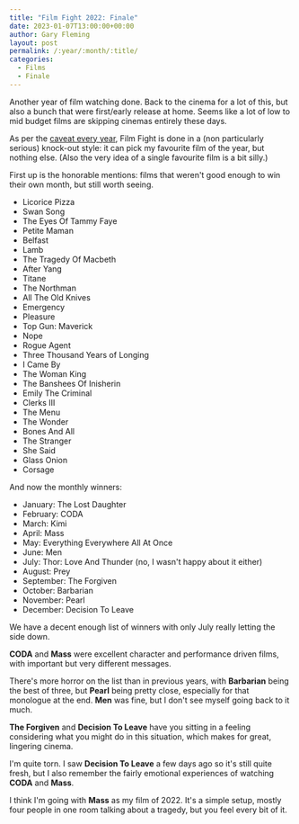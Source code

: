 ```yaml
---
title: "Film Fight 2022: Finale"
date: 2023-01-07T13:00:00+00:00
author: Gary Fleming
layout: post
permalink: /:year/:month/:title/
categories:
  - Films
  - Finale
---
```


Another year of film watching done. Back to the cinema for a lot of this, but also a bunch that were first/early release at home. Seems like a lot of low to mid budget films are skipping cinemas entirely these days.

As per the [caveat every year](hhttps://solitude.vkps.co.uk/2022/01/film-fight-2021-finale/), Film Fight is done in a (non particularly serious) knock-out style: it can pick my favourite film of the year, but nothing else. (Also the very idea of a single favourite film is a bit silly.)

First up is the honorable mentions: films that weren't good enough to win their own month, but still worth seeing.

* Licorice Pizza
* Swan Song
* The Eyes Of Tammy Faye
* Petite Maman
* Belfast
* Lamb
* The Tragedy Of Macbeth
* After Yang
* Titane
* The Northman
* All The Old Knives
* Emergency
* Pleasure
* Top Gun: Maverick
* Nope
* Rogue Agent
* Three Thousand Years of Longing
* I Came By
* The Woman King
* The Banshees Of Inisherin
* Emily The Criminal
* Clerks III
* The Menu
* The Wonder
* Bones And All
* The Stranger
* She Said
* Glass Onion
* Corsage


And now the monthly winners:

* January: The Lost Daughter
* February: CODA
* March: Kimi
* April: Mass
* May: Everything Everywhere All At Once
* June: Men
* July: Thor: Love And Thunder (no, I wasn't happy about it either)
* August: Prey
* September: The Forgiven
* October: Barbarian
* November: Pearl
* December: Decision To Leave

We have a decent enough list of winners with only July really letting the side down. 

**CODA** and **Mass** were excellent character and performance driven films, with important but very different messages.

There's more horror on the list than in previous years, with **Barbarian** being the best of three, but **Pearl** being pretty close, especially for that monologue at the end. **Men** was fine, but I don't see myself going back to it much.

**The Forgiven** and **Decision To Leave** have you sitting in a feeling considering what you might do in this situation, which makes for great, lingering cinema.

I'm quite torn. I saw **Decision To Leave** a few days ago so it's still quite fresh, but I also remember the fairly emotional experiences of watching **CODA** and **Mass**.

I think I'm going with **Mass** as my film of 2022. It's a simple setup, mostly four people in one room talking about a tragedy, but you feel every bit of it.